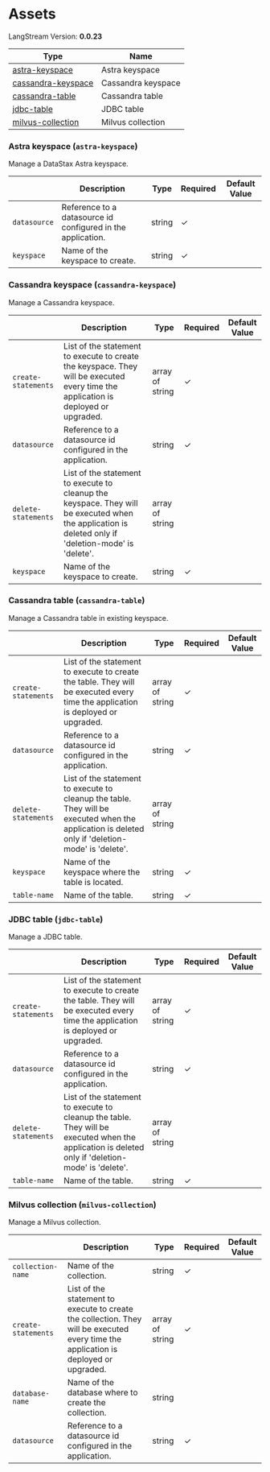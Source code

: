 # Assets

LangStream Version: **0.0.23**

| Type | Name |
| --- | --- |
| <a href="#astra-keyspace">astra-keyspace</a> | Astra keyspace |
| <a href="#cassandra-keyspace">cassandra-keyspace</a> | Cassandra keyspace |
| <a href="#cassandra-table">cassandra-table</a> | Cassandra table |
| <a href="#jdbc-table">jdbc-table</a> | JDBC table |
| <a href="#milvus-collection">milvus-collection</a> | Milvus collection |


### <a name="astra-keyspace"></a>Astra keyspace (`astra-keyspace`)

Manage a DataStax Astra keyspace.

|  | Description | Type | Required | Default Value |
| --- | --- | --- | --- | --- |
| `datasource` | Reference to a datasource id configured in the application. | string | ✓ |  |
| `keyspace` | Name of the keyspace to create. | string | ✓ |  |


### <a name="cassandra-keyspace"></a>Cassandra keyspace (`cassandra-keyspace`)

Manage a Cassandra keyspace.

|  | Description | Type | Required | Default Value |
| --- | --- | --- | --- | --- |
| `create-statements` | List of the statement to execute to create the keyspace. They will be executed every time the application is deployed or upgraded. | array of string | ✓ |  |
| `datasource` | Reference to a datasource id configured in the application. | string | ✓ |  |
| `delete-statements` | List of the statement to execute to cleanup the keyspace. They will be executed when the application is deleted only if 'deletion-mode' is 'delete'. | array of string |  |  |
| `keyspace` | Name of the keyspace to create. | string | ✓ |  |


### <a name="cassandra-table"></a>Cassandra table (`cassandra-table`)

Manage a Cassandra table in existing keyspace.

|  | Description | Type | Required | Default Value |
| --- | --- | --- | --- | --- |
| `create-statements` | List of the statement to execute to create the table. They will be executed every time the application is deployed or upgraded. | array of string | ✓ |  |
| `datasource` | Reference to a datasource id configured in the application. | string | ✓ |  |
| `delete-statements` | List of the statement to execute to cleanup the table. They will be executed when the application is deleted only if 'deletion-mode' is 'delete'. | array of string |  |  |
| `keyspace` | Name of the keyspace where the table is located. | string | ✓ |  |
| `table-name` | Name of the table. | string | ✓ |  |


### <a name="jdbc-table"></a>JDBC table (`jdbc-table`)

Manage a JDBC table.

|  | Description | Type | Required | Default Value |
| --- | --- | --- | --- | --- |
| `create-statements` | List of the statement to execute to create the table. They will be executed every time the application is deployed or upgraded. | array of string | ✓ |  |
| `datasource` | Reference to a datasource id configured in the application. | string | ✓ |  |
| `delete-statements` | List of the statement to execute to cleanup the table. They will be executed when the application is deleted only if 'deletion-mode' is 'delete'. | array of string |  |  |
| `table-name` | Name of the table. | string | ✓ |  |


### <a name="milvus-collection"></a>Milvus collection (`milvus-collection`)

Manage a Milvus collection.

|  | Description | Type | Required | Default Value |
| --- | --- | --- | --- | --- |
| `collection-name` | Name of the collection. | string | ✓ |  |
| `create-statements` | List of the statement to execute to create the collection. They will be executed every time the application is deployed or upgraded. | array of string | ✓ |  |
| `database-name` | Name of the database where to create the collection. | string |  |  |
| `datasource` | Reference to a datasource id configured in the application. | string | ✓ |  |


